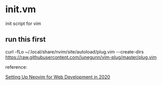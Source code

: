 # init.vm
init script for vim

## run this first
curl -fLo ~/.local/share/nvim/site/autoload/plug.vim --create-dirs https://raw.githubusercontent.com/junegunn/vim-plug/master/plug.vim

reference:

[Setting Up Neovim for Web Development in 2020](https://medium.com/better-programming/setting-up-neovim-for-web-development-in-2020-d800de3efacd)
